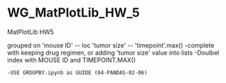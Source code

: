 # WG_MatPlotLib_HW_5
MatPlotLib HW5


grouped on 'mouse ID' -- loc 'tumor size' -- 'timepoint'.max()
	-complete with keeping drug regimen, or adding 'tumor size' value into lists
	-Doulbel index with MOUSE ID and TIMEPOINT.MAX() 

	-USE GROUPBY.ipynb as GUIDE (04-PANDAS-02-06)
